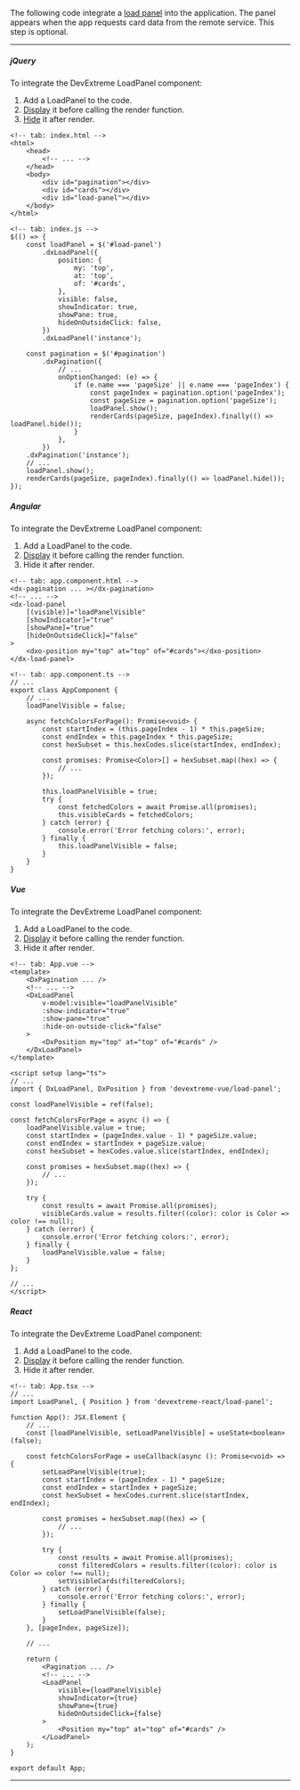 The following code integrate a [load panel](/concepts/05%20UI%20Components/LoadPanel/00%20Overview.md '/Documentation/Guide/UI_Components/LoadPanel/Overview/') into the application. The panel appears when the app requests card data from the remote service. This step is optional.

---
##### jQuery

To integrate the DevExtreme LoadPanel component:

1. Add a LoadPanel to the code.
2. [Display](/api-reference/10%20UI%20Components/dxLoadPanel/3%20Methods/show().md '/Documentation/ApiReference/UI_Components/dxLoadPanel/Methods/#show') it before calling the render function.
3. [Hide](/api-reference/10%20UI%20Components/dxOverlay/3%20Methods/hide().md '/Documentation/ApiReference/UI_Components/dxLoadPanel/Methods/#hide') it after render.
<!-- ... -->

    <!-- tab: index.html -->
    <html>
        <head>
            <!-- ... -->
        </head>
        <body>
            <div id="pagination"></div>
            <div id="cards"></div>
            <div id="load-panel"></div>
        </body>
    </html>

    <!-- tab: index.js -->
    $(() => {
        const loadPanel = $('#load-panel')
            .dxLoadPanel({
                position: {
                    my: 'top',
                    at: 'top',
                    of: '#cards',
                },
                visible: false,
                showIndicator: true,
                showPane: true,
                hideOnOutsideClick: false,
            })
            .dxLoadPanel('instance');

        const pagination = $('#pagination')
            .dxPagination({
                // ...
                onOptionChanged: (e) => {
                    if (e.name === 'pageSize' || e.name === 'pageIndex') {
                        const pageIndex = pagination.option('pageIndex');
                        const pageSize = pagination.option('pageSize');
                        loadPanel.show();
                        renderCards(pageSize, pageIndex).finally(() => loadPanel.hide());
                    }
                },
            })
        .dxPagination('instance');
        // ...
        loadPanel.show();
        renderCards(pageSize, pageIndex).finally(() => loadPanel.hide());
    });

##### Angular

To integrate the DevExtreme LoadPanel component:

1. Add a LoadPanel to the code.
2. [Display](/api-reference/10%20UI%20Components/dxLoadPanel/1%20Configuration/visible.md '/Documentation/ApiReference/UI_Components/dxLoadPanel/Configuration/#visible') it before calling the render function.
3. Hide it after render.
<!-- ... -->

    <!-- tab: app.component.html -->
    <dx-pagination ... ></dx-pagination>
    <!-- ... -->
    <dx-load-panel
        [(visible)]="loadPanelVisible"
        [showIndicator]="true"
        [showPane]="true"
        [hideOnOutsideClick]="false"
    >
        <dxo-position my="top" at="top" of="#cards"></dxo-position>
    </dx-load-panel>

    <!-- tab: app.component.ts -->
    // ...
    export class AppComponent {
        // ...
        loadPanelVisible = false;

        async fetchColorsForPage(): Promise<void> {
            const startIndex = (this.pageIndex - 1) * this.pageSize;
            const endIndex = this.pageIndex * this.pageSize;
            const hexSubset = this.hexCodes.slice(startIndex, endIndex);

            const promises: Promise<Color>[] = hexSubset.map((hex) => {
                // ...
            });

            this.loadPanelVisible = true;
            try {
                const fetchedColors = await Promise.all(promises);
                this.visibleCards = fetchedColors;
            } catch (error) {
                console.error('Error fetching colors:', error);
            } finally {
                this.loadPanelVisible = false;
            }
        }
    }

##### Vue

To integrate the DevExtreme LoadPanel component:

1. Add a LoadPanel to the code.
2. [Display](/api-reference/10%20UI%20Components/dxLoadPanel/1%20Configuration/visible.md '/Documentation/ApiReference/UI_Components/dxLoadPanel/Configuration/#visible') it before calling the render function.
3. Hide it after render.
<!-- ... -->

    <!-- tab: App.vue -->
    <template>
        <DxPagination ... />
        <!-- ... -->
        <DxLoadPanel
            v-model:visible="loadPanelVisible"
            :show-indicator="true"
            :show-pane="true"
            :hide-on-outside-click="false"
        >
            <DxPosition my="top" at="top" of="#cards" />
        </DxLoadPanel>
    </template>

    <script setup lang="ts">
    // ...
    import { DxLoadPanel, DxPosition } from 'devextreme-vue/load-panel';

    const loadPanelVisible = ref(false);

    const fetchColorsForPage = async () => {
        loadPanelVisible.value = true;
        const startIndex = (pageIndex.value - 1) * pageSize.value;
        const endIndex = startIndex + pageSize.value;
        const hexSubset = hexCodes.value.slice(startIndex, endIndex);

        const promises = hexSubset.map((hex) => {
            // ...
        });

        try {
            const results = await Promise.all(promises);
            visibleCards.value = results.filter((color): color is Color => color !== null);
        } catch (error) {
            console.error('Error fetching colors:', error);
        } finally {
            loadPanelVisible.value = false;
        }
    };

    // ...
    </script>

##### React

To integrate the DevExtreme LoadPanel component:

1. Add a LoadPanel to the code.
2. [Display](/api-reference/10%20UI%20Components/dxLoadPanel/1%20Configuration/visible.md '/Documentation/ApiReference/UI_Components/dxLoadPanel/Configuration/#visible') it before calling the render function.
3. Hide it after render.
<!-- ... -->

    <!-- tab: App.tsx -->
    // ...
    import LoadPanel, { Position } from 'devextreme-react/load-panel';

    function App(): JSX.Element {
        // ...
        const [loadPanelVisible, setLoadPanelVisible] = useState<boolean>(false);

        const fetchColorsForPage = useCallback(async (): Promise<void> => {
            setLoadPanelVisible(true);
            const startIndex = (pageIndex - 1) * pageSize;
            const endIndex = startIndex + pageSize;
            const hexSubset = hexCodes.current.slice(startIndex, endIndex);

            const promises = hexSubset.map((hex) => {
                // ...
            });

            try {
                const results = await Promise.all(promises);
                const filteredColors = results.filter((color): color is Color => color !== null);
                setVisibleCards(filteredColors);
            } catch (error) {
                console.error('Error fetching colors:', error);
            } finally {
                setLoadPanelVisible(false);
            }
        }, [pageIndex, pageSize]);

        // ...

        return (
            <Pagination ... />
            <!-- ... -->
            <LoadPanel
                visible={loadPanelVisible}
                showIndicator={true}
                showPane={true}
                hideOnOutsideClick={false}
            >
                <Position my="top" at="top" of="#cards" />
            </LoadPanel>
        );
    }

    export default App;

---